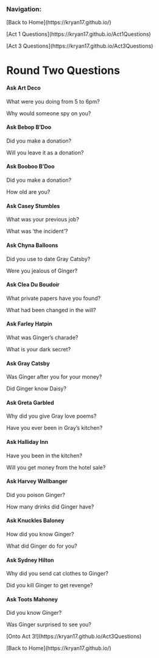<h3> Navigation: </h3> 

<p> [Back to Home](https://kryan17.github.io/)</p>
<p> [Act 1 Questions](https://kryan17.github.io/Act1Questions) </p>
<p>[Act 3 Questions](https://kryan17.github.io/Act3Questions)</p>


<h1> Round Two Questions </h1>

<h4>Ask Art Deco</h4>
<p>What were you doing from 5 to 6pm?</p>
<p>Why would someone spy on you?</p>

<h4>Ask Bebop B’Doo</h4>
<p>Did you make a donation?</p>
<p>Will you leave it as a donation?</p>

<h4>Ask Booboo B’Doo</h4>
<p>Did you make a donation?</p>
<p>How old are you?</p>

<h4>Ask Casey Stumbles</h4>
<p>What was your previous job?</p>
<p>What was ‘the incident’?</p>

<h4>Ask Chyna Balloons</h4>
<p>Did you use to date Gray Catsby?</p>
<p>Were you jealous of Ginger?</p>

<h4>Ask Clea Du Boudoir</h4>
<p>What private papers have you found?</p>
<p>What had been changed in the will?</p>

<h4>Ask Farley Hatpin</h4>
<p>What was Ginger’s charade?</p>
<p>What is your dark secret?</p>

<h4>Ask Gray Catsby</h4>
<p>Was Ginger after you for your money?</p>
<p>Did Ginger know Daisy?</p>

<h4>Ask Greta Garbled</h4>
<p>Why did you give Gray love poems?</p>
<p>Have you ever been in Gray’s kitchen?</p>

<h4>Ask Halliday Inn</h4>
<p>Have you been in the kitchen?</p>
<p>Will you get money from the hotel sale?</p>

<h4>Ask Harvey Wallbanger</h4>
<p>Did you poison Ginger?</p>
<p>How many drinks did Ginger have?</p>

<h4>Ask Knuckles Baloney</h4>
<p>How did you know Ginger?</p>
<p>What did Ginger do for you?</p>

<h4>Ask Sydney Hilton</h4>
<p>Why did you send cat clothes to Ginger?</p>
<p>Did you kill Ginger to get revenge?</p>

<h4>Ask Toots Mahoney </h4>
<p>Did you know Ginger?</p>
<p>Was Ginger surprised to see you?</p>

<p>[Onto Act 3!](https://kryan17.github.io/Act3Questions)</p>
[Back to Home](https://kryan17.github.io/)
